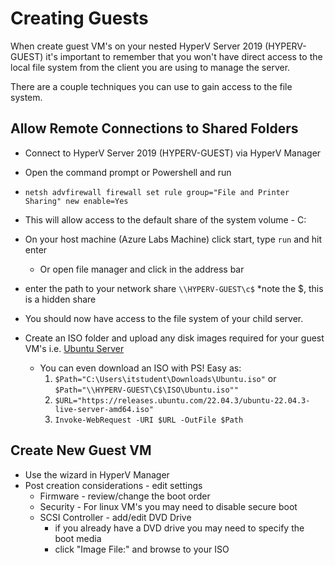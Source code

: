 # Creating Guests

When create guest VM's on your nested HyperV Server 2019 (HYPERV-GUEST) it's important to remember that you won't have direct access to the local file system from the client you are using to manage the server.

There are a couple techniques you can use to gain access to the file system.

## Allow Remote Connections to Shared Folders

- Connect to HyperV Server 2019 (HYPERV-GUEST) via HyperV Manager
- Open the command prompt or Powershell and run
- `netsh advfirewall firewall set rule group="File and Printer Sharing" new enable=Yes`
- This will allow access to the default share of the system volume - C:

- On your host machine (Azure Labs Machine) click start, type `run` and hit enter
  - Or open file manager and click in the address bar
- enter the path to your network share ```\\HYPERV-GUEST\c$``` *note the $, this is a hidden share
- You should now have access to the file system of your child server. 
- Create an ISO folder and upload any disk images required for your guest VM's i.e. [Ubuntu Server](https://releases.ubuntu.com/22.04.3/ubuntu-22.04.3-live-server-amd64.iso)
  - You can even download an ISO with PS! Easy as:
    1. `$Path="C:\Users\itstudent\Downloads\Ubuntu.iso"` or `$Path="\\HYPERV-GUEST\C$\ISO\Ubuntu.iso""`
    2. `$URL="https://releases.ubuntu.com/22.04.3/ubuntu-22.04.3-live-server-amd64.iso"`
    3. `Invoke-WebRequest -URI $URL -OutFile $Path`

## Create New Guest VM

- Use the wizard in HyperV Manager
- Post creation considerations - edit settings
  - Firmware - review/change the boot order
  - Security - For linux VM's you may need to disable secure boot
  - SCSI Controller - add/edit DVD Drive
    - if you already have a DVD drive you may need to specify the boot media
    - click "Image File:" and browse to your ISO


